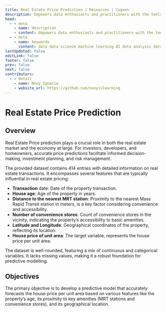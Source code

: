 ```yaml
---
title: Real Estate Price Prediction | Resources | Cogxen
description: Empowers data enthusiasts and practitioners with the tools and knowledge to unlock the potential of data.
head:
  - - meta
    - name: description
    - content: Empowers data enthusiasts and practitioners with the tools and knowledge to unlock the potential of data.
  - - meta
    - name: keywords
      content: data data science machine learning AI data analysis data-driven data enthusiasts data practitioners
lastUpdated: false
editLink: false
footer: false
prev: false
next: false
contributors:
  - - detail
    - name: Noey Ignacio
    - website_url: https://github.com/noeyislearning
---
```


# Real Estate Price Prediction

<DownloadBadge githubURL=""></DownloadBadge>

## Overview

Real Estate Price prediction plays a crucial role in both the real estate market and the economy at large. For investors, developers, and homeowners, accurate price predictions facilitate informed decision-making, investment planning, and risk management.

The provided dataset contains 414 entries with detailed information on real estate transactions. It encompasses several features that are typically influential in real estate pricing:

- **Transaction** date: Date of the property transaction.
- **House age**: Age of the property in years.
- **Distance to the nearest MRT station**: Proximity to the nearest Mass Rapid Transit station in meters, is a key factor considering convenience and accessibility.
- **Number of convenience stores**: Count of convenience stores in the vicinity, indicating the property’s accessibility to basic amenities.
- **Latitude and Longitude**: Geographical coordinates of the property, reflecting its location.
- **House price of unit area**: The target variable, represents the house price per unit area.

The dataset is well-rounded, featuring a mix of continuous and categorical variables. It lacks missing values, making it a robust foundation for predictive modelling.

## Objectives

The primary objective is to develop a predictive model that accurately forecasts the house price per unit area based on various features like the property’s age, its proximity to key amenities (MRT stations and convenience stores), and its geographical location.
